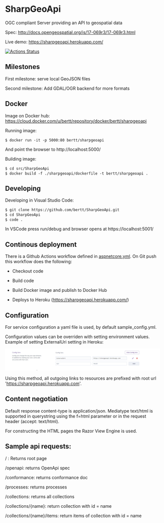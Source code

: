 # SharpGeoApi

OGC compliant Server providing an API to geospatial data 

Spec: http://docs.opengeospatial.org/is/17-069r3/17-069r3.html

Live demo: https://sharpgeoapi.herokuapp.com/

[![Actions Status](https://github.com/bertt/SharpGeoApi/workflows/SharpGeoApi%20build/badge.svg)](https://github.com/bertt/SharpGeoApi/actions)

## Milestones

First milestone: serve local GeoJSON files 

Second milestone: Add GDAL/OGR backend for more formats 

## Docker 

Image on Docker hub: https://cloud.docker.com/u/bertt/repository/docker/bertt/sharpgeoapi

Running image:

```
$ docker run -it -p 5000:80 bertt/sharpgeoapi 
```

And point the browser to http://localhost:5000/

Building image: 

```
$ cd src/SharpGeoApi
$ docker build -f ./sharpgeoapi/dockerfile -t bertt/sharpgeoapi .
```

## Developing

Developing in Visual Studio Code:

```
$ git clone https://github.com/bertt/SharpGeoApi.git
$ cd SharpGeoApi
$ code .
```

In VSCode press run/debug and browser opens at https://localhost:5001/

## Continous deployment

There is a Github Actions workflow defined in [aspnetcore.yml](.github/workflows/aspnetcore.yml). On Git push
this workflow does the following:

- Checkout code

- Build code

- Build Docker image and publish to Docker Hub

- Deploys to Heroku (https://sharpgeoapi.herokuapp.com/)

## Configuration

For service configuration a yaml file is used, by default sample_config.yml.

Configuration values can be overriden with setting environment values. Example of setting ExternalUri setting
in Heroku:

![alt text](external_uri_settings.png "External Uri settings")

Using this method, all outgoing links to resources are prefixed with root url 'https://sharpgeoapi.herokuapp.com'.


## Content negotiation

Default response content-type is application/json. Mediatype text/html is supported in querystring using the f=html parameter or in the request header (accept: text/html).

For constructing the HTML pages the Razor View Engine is used.

## Sample api requests:

/ : Returns root page

/openapi: returns OpenApi spec

/conformance: returns conformance doc

/processes: returns processes 

/collections: returns all collections

/collections/{name}: return collection with id = name

/collections/{name}/items: return items of collection with id = name
